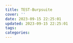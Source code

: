 ```yaml
---
title: TEST-Burpsuite
cover: ''
date: 2023-09-15 22:25:01
updated: 2023-09-15 22:25:01
tags:
categories:
---
```


